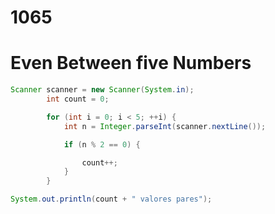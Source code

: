 # 1065

# **Even Between five Numbers**

```java
Scanner scanner = new Scanner(System.in);
        int count = 0;

        for (int i = 0; i < 5; ++i) {
            int n = Integer.parseInt(scanner.nextLine());

            if (n % 2 == 0) {

                count++;
            }
        }

System.out.println(count + " valores pares");
```